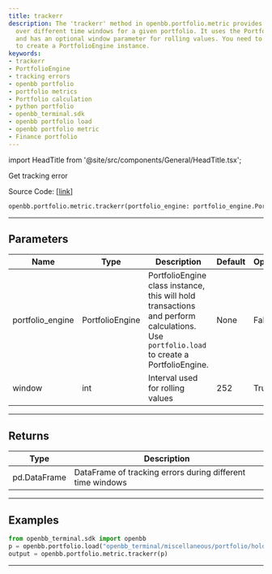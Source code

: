 ```yaml
---
title: trackerr
description: The 'trackerr' method in openbb.portfolio.metric provides tracking errors
  over different time windows for a given portfolio. It uses the PortfolioEngine instance
  and has an optional window parameter for rolling values. You need to call portfolio.load
  to create a PortfolioEngine instance.
keywords:
- trackerr
- PortfolioEngine
- tracking errors
- openbb portfolio
- portfolio metrics
- Portfolio calculation
- python portfolio
- openbb_terminal.sdk
- openbb portfolio load
- openbb portfolio metric
- Finance portfolio
---
```


import HeadTitle from '@site/src/components/General/HeadTitle.tsx';

<HeadTitle title="portfolio.metric.trackerr - Reference | OpenBB SDK Docs" />

Get tracking error

Source Code: [[link](https://github.com/OpenBB-finance/OpenBBTerminal/tree/main/openbb_terminal/portfolio/portfolio_model.py#L1386)]

```python wordwrap
openbb.portfolio.metric.trackerr(portfolio_engine: portfolio_engine.PortfolioEngine, window: int = 252)
```

---

## Parameters

| Name | Type | Description | Default | Optional |
| ---- | ---- | ----------- | ------- | -------- |
| portfolio_engine | PortfolioEngine | PortfolioEngine class instance, this will hold transactions and perform calculations.<br/>Use `portfolio.load` to create a PortfolioEngine. | None | False |
| window | int | Interval used for rolling values | 252 | True |


---

## Returns

| Type | Description |
| ---- | ----------- |
| pd.DataFrame | DataFrame of tracking errors during different time windows |
---

## Examples

```python
from openbb_terminal.sdk import openbb
p = openbb.portfolio.load("openbb_terminal/miscellaneous/portfolio/holdings_example.xlsx")
output = openbb.portfolio.metric.trackerr(p)
```

---

